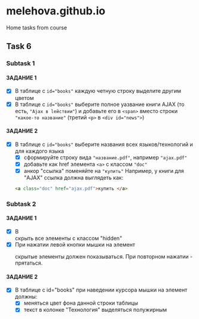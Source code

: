 # melehova.github.io

Home tasks from course

## Task 6

### Subtask 1

#### ЗАДАНИЕ 1
- [x] В таблице с `id="books"` каждую четную строку выделите другим цветом
- [x] В таблице с `id="books"` выберите полное yазвание книги AJAX (то есть, `"Ajax в lействии"`) и добавьте его в `<span>` вместо строки `"какое-то название"` (третий `<p>` в `<div id="news">`)
	
#### ЗАДАНИЕ 2
- [x] В таблице с `id="books"` выберите названия всех языков/технологий и для каждого языка
    - [x] сформируйте строку вида `"название.pdf"`, например `"ajax.pdf"`
    - [x] добавьте как href элемента `<a>` с классом `"doc"`
    - [x] анкор "ссылка" поменяйте на `"купить"`
    Например, у книги для "AJAX" ссылка должна выглядеть как:
    ```html
    <a class="doc" href="ajax.pdf">купить </a>
    ```

### Subtask 2

#### ЗАДАНИЕ 1
- [x] В <div id="news"> скрыть все элементы <span> с классом "hidden"
- [x] При нажатии левой кнопки мышки на элемент <p> скрытые элементы <span> должен показываться. При повторном нажатии - прятаться.

#### ЗАДАНИЕ 2
- [x] В таблице с id="books" при наведении курсора мышки на элемент <tr> должны:
    - [x] меняться цвет фона данной строки таблицы
    - [x] текст в колонке "Технология" выделяться полужирным